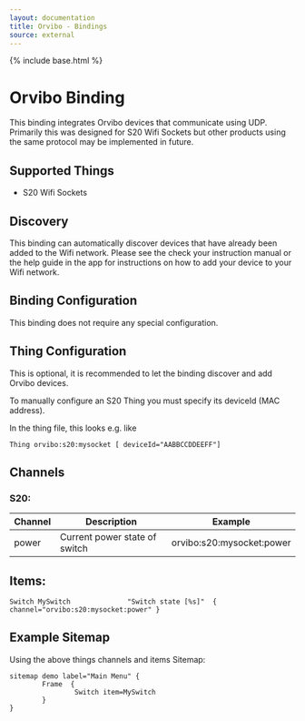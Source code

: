 ```yaml
---
layout: documentation
title: Orvibo - Bindings
source: external
---
```

<!-- Attention authors: Do not edit directly. Please add your changes to the appropriate source repository -->

{% include base.html %}

# Orvibo Binding

This binding integrates Orvibo devices that communicate using UDP. Primarily this was designed for S20 Wifi Sockets but other products using the same protocol may be implemented in future.

## Supported Things

* S20 Wifi Sockets

## Discovery

This binding can automatically discover devices that have already been added to the Wifi network.  Please see the check your instruction manual or the help guide in the app for instructions on how to add your device to your Wifi network.

## Binding Configuration

This binding does not require any special configuration.

## Thing Configuration

This is optional, it is recommended to let the binding discover and add Orvibo devices.
 
To manually configure an S20 Thing you must specify its deviceId (MAC address). 
 
In the thing file, this looks e.g. like

```
Thing orvibo:s20:mysocket [ deviceId="AABBCCDDEEFF"]
```

## Channels

### S20:
|Channel | Description | Example  |
|------- | -------- | ---- |
|power	 | Current power state of switch | orvibo:s20:mysocket:power |



## Items:

```
Switch MySwitch              "Switch state [%s]"  { channel="orvibo:s20:mysocket:power" }
```

## Example Sitemap

Using the above things channels and items 
Sitemap:

```
sitemap demo label="Main Menu" {
        Frame  {
                Switch item=MySwitch 
        }
}
```
